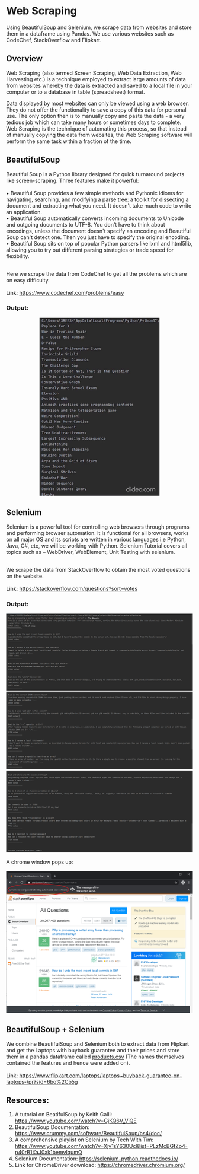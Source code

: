 # Web Scraping
Using BeautifulSoup and Selenium, we scrape data from websites and store them in a dataframe using Pandas. We use various websites such as CodeChef, StackOverflow and Flipkart.

## Overview
Web Scraping (also termed Screen Scraping, Web Data Extraction, Web Harvesting etc.) is a technique employed to extract large amounts of data from websites whereby the data is extracted and saved to a local file in your computer or to a database in table (spreadsheet) format.<br/>

Data displayed by most websites can only be viewed using a web browser. They do not offer the functionality to save a copy of this data for personal use. The only option then is to manually copy and paste the data - a very tedious job which can take many hours or sometimes days to complete. Web Scraping is the technique of automating this process, so that instead of manually copying the data from websites, the Web Scraping software will perform the same task within a fraction of the time.

## BeautifulSoup
Beautiful Soup is a Python library designed for quick turnaround projects like screen-scraping. Three features make it powerful:
<br/><br/>
• Beautiful Soup provides a few simple methods and Pythonic idioms for navigating, searching, and modifying a parse tree: a toolkit for dissecting a document and extracting what you need. It doesn't take much code to write an application.<br/>
• Beautiful Soup automatically converts incoming documents to Unicode and outgoing documents to UTF-8. You don't have to think about encodings, unless the document doesn't specify an encoding and Beautiful Soup can't detect one. Then you just have to specify the original encoding.<br/>
• Beautiful Soup sits on top of popular Python parsers like lxml and html5lib, allowing you to try out different parsing strategies or trade speed for flexibility.
<br/><br/>

Here we scrape the data from CodeChef to get all the problems which are on easy difficulty.<br/><br/>
Link: https://www.codechef.com/problems/easy

### Output: 
<p align="center">
  <img src="https://github.com/sreesh2411/web-scraping/blob/main/images/OUTPUT1.gif" />
</p>

## Selenium
Selenium is a powerful tool for controlling web browsers through programs and performing browser automation. It is functional for all browsers, works on all major OS and its scripts are written in various languages i.e Python, Java, C#, etc, we will be working with Python. Selenium Tutorial covers all topics such as – WebDriver, WebElement, Unit Testing with selenium.<br/><br/>

We scrape the data from StackOverflow to obtain the most voted questions on the website.<br/><br/>
Link: https://stackoverflow.com/questions?sort=votes

### Output:
![](https://github.com/sreesh2411/web-scraping/blob/main/images/OUTPUT21.png)
![](https://github.com/sreesh2411/web-scraping/blob/main/images/OUTPUT22.png)
![](https://github.com/sreesh2411/web-scraping/blob/main/images/OUTPUT23.png)

A chrome window pops up:
<br/><br/>
![](https://github.com/sreesh2411/web-scraping/blob/main/images/2020-10-12.png)


## BeautifulSoup + Selenium
We combine BeautifulSoup and Selenium both to extract data from Flipkart and get the Laptops with buyback guarantee and their prices and store them in a pandas dataframe called [products.csv](https://github.com/sreesh2411/web-scraping/blob/main/products.csv) (The names themselves contained the features and hence were added on).<br/><br/>
Link: https://www.flipkart.com/laptops/laptops~buyback-guarantee-on-laptops-/pr?sid=6bo%2Cb5g

## Resources:
1. A tutorial on BeatifulSoup by Keith Galli: https://www.youtube.com/watch?v=GjKQ6V_ViQE <br/>
2. BeautifulSoup Documentation: https://www.crummy.com/software/BeautifulSoup/bs4/doc/ <br/>
3. A comprehensive playlist on Selenium by Tech With Tim: https://www.youtube.com/watch?v=Xjv1sY630Uc&list=PLzMcBGfZo4-n40rB1XaJ0ak1bemvlqumQ <br/>
4. Selenium Documentation: https://selenium-python.readthedocs.io/ <br/>
5. Link for ChromeDriver download: https://chromedriver.chromium.org/ <br/>

 
